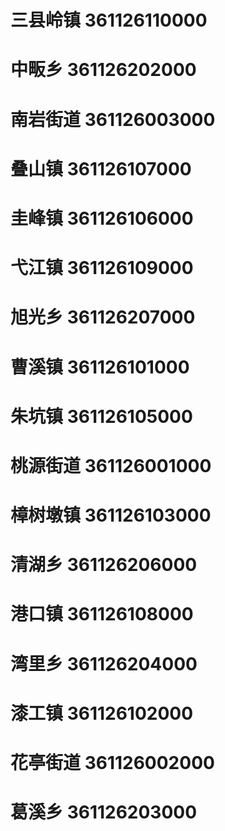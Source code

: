 # 三县岭镇 361126110000
# 中畈乡 361126202000
# 南岩街道 361126003000
# 叠山镇 361126107000
# 圭峰镇 361126106000
# 弋江镇 361126109000
# 旭光乡 361126207000
# 曹溪镇 361126101000
# 朱坑镇 361126105000
# 桃源街道 361126001000
# 樟树墩镇 361126103000
# 清湖乡 361126206000
# 港口镇 361126108000
# 湾里乡 361126204000
# 漆工镇 361126102000
# 花亭街道 361126002000
# 葛溪乡 361126203000
